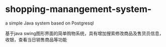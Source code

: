 # shopping-manangement-system-
a simple Java system based on Postgresql

基于java swing图形界面的简单购物系统，具有增加搜索修改商品及售货员信息，收银，查看当日销售商品等功能
